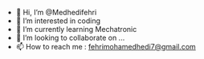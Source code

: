 - 👋 Hi, I’m @Medhedifehri
- 👀 I’m interested in coding
- 🌱 I’m currently learning Mechatronic
- 💞️ I’m looking to collaborate on ...
- 📫 How to reach me : fehrimohamedhedi7@gmail.com

<!---
Medhedifehri/Medhedifehri is a ✨ special ✨ repository because its `README.md` (this file) appears on your GitHub profile.
You can click the Preview link to take a look at your changes.
--->
